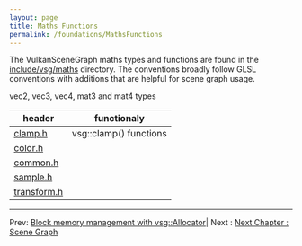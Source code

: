```yaml
---
layout: page
title: Maths Functions
permalink: /foundations/MathsFunctions
---
```


The VulkanSceneGraph maths types and functions are found in the [include/vsg/maths](https://github.com/vsg-dev/VulkanSceneGraph/tree/master/include/vsg/maths/) directory. The conventions broadly follow GLSL conventions with additions that are helpful for scene graph usage.

vec2, vec3, vec4, mat3 and mat4 types

| header | functionaly |
| --- | --- |
| [clamp.h](https://github.com/vsg-dev/VulkanSceneGraph/tree/master/include/vsg/maths/clamp.h) | vsg::clamp() functions |
| [color.h](https://github.com/vsg-dev/VulkanSceneGraph/tree/master/include/vsg/maths/color.h) | |
| [common.h](https://github.com/vsg-dev/VulkanSceneGraph/tree/master/include/vsg/maths/common.h) | |
| [sample.h](https://github.com/vsg-dev/VulkanSceneGraph/tree/master/include/vsg/maths/sample.h) | |
| [transform.h](https://github.com/vsg-dev/VulkanSceneGraph/tree/master/include/vsg/maths/transform.h) | |

---

Prev: [Block memory management with vsg::Allocator](Allocator.md)| Next : [Next Chapter : Scene Graph](../3_SceneGraph/index.md)
